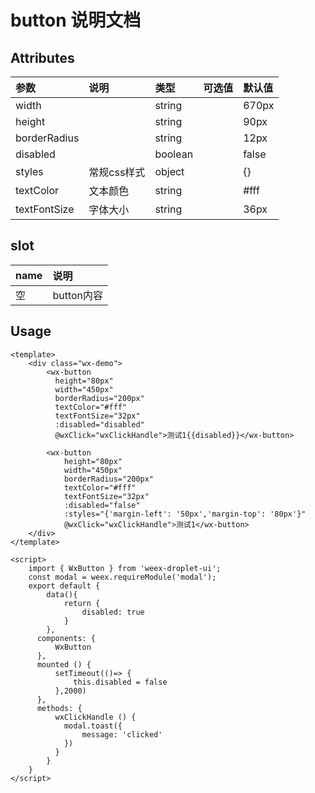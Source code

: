 # button 说明文档

## Attributes

| 参数 | 说明 | 类型 | 可选值 | 默认值 |
| :--- | :--- | :--- | :--- | :--- |
| width |  | string |  | 670px |
| height |  | string |  | 90px |
| borderRadius |  | string |  | 12px |
| disabled |  | boolean |  | false |
| styles | 常规css样式 | object |  | {} |
| textColor | 文本颜色 | string |  | \#fff |
| textFontSize | 字体大小 | string |  | 36px |

## slot

| name | 说明 |
| :--- | :--- |
| 空 | button内容 |

## Usage

```
<template>
    <div class="wx-demo">
        <wx-button 
          height="80px"
          width="450px"
          borderRadius="200px"
          textColor="#fff"
          textFontSize="32px"
          :disabled="disabled"
          @wxClick="wxClickHandle">测试1{{disabled}}</wx-button>

        <wx-button 
            height="80px"
            width="450px"
            borderRadius="200px"
            textColor="#fff"
            textFontSize="32px"
            :disabled="false"
            :styles="{'margin-left': '50px','margin-top': '80px'}"
            @wxClick="wxClickHandle">测试1</wx-button>
    </div>
</template>

<script>
    import { WxButton } from 'weex-droplet-ui';
    const modal = weex.requireModule('modal');
    export default {
        data(){
            return {
                disabled: true
            }
        },
      components: {
          WxButton 
      },
      mounted () {
          setTimeout(()=> {
              this.disabled = false
          },2000)
      },
      methods: {
          wxClickHandle () {
            modal.toast({
                message: 'clicked'
            })
          }
        }
    }
</script>
```



